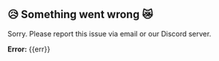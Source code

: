 <!-- [[> SEO
###### Title: Error 500 - Documentation
]]> -->

## 😥 Something went wrong 😿
<p>Sorry. Please report this issue via email or our Discord server.</p>

<b>Error:</b> {{err}}